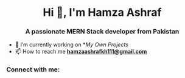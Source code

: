 <h1 align="center">Hi 👋, I'm Hamza Ashraf</h1>
<h3 align="center">A passionate MERN Stack developer from Pakistan</h3>





- 🔭 I’m currently working on **My Own Projects*
- 📫 How to reach me **hamzaashrafkh111@gmail.com**

<h3 align="left">Connect with me:</h3>
<p align="left">


</p>




